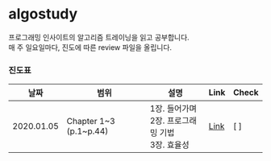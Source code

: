 # algostudy
프로그래밍 인사이트의 알고리즘 트레이닝을 읽고 공부합니다. <br>
매 주 일요일마다, 진도에 따른 review 파일을 올립니다.


### 진도표
| 날짜 | 범위 | 설명 | Link | Check |
| -- | -- | -- | -- | -- |
| 2020.01.05 | Chapter 1\~3 (p.1\~p.44)| 1장. 들어가며<br>2장. 프로그래밍 기법<br>3장. 효율성 |[Link](./study/week1/README.md) |[ ]|
